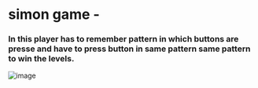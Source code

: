 # simon game -
### In this player has to remember pattern in which buttons are presse and have to press button in same pattern same pattern to win the levels.
![image](https://user-images.githubusercontent.com/108029540/201491473-0ac54d48-758a-40d5-bbb4-a440fd91761f.png)
